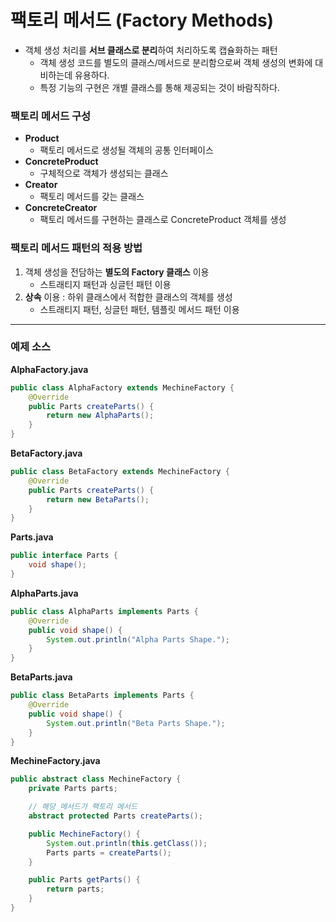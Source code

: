 # 팩토리 메서드 (Factory Methods)
* 객체 생성 처리를 **서브 클래스로 분리**하여 처리하도록 캡슐화하는 패턴
	* 객체 생성 코드를 별도의 클래스/메서드로 분리함으로써 객체 생성의 변화에 대비하는데 유용하다.
	* 특정 기능의 구현은 개별 클래스를 통해 제공되는 것이 바람직하다.
### 팩토리 메서드 구성
* **Product**
	* 팩토리 메서드로 생성될 객체의 공통 인터페이스
* **ConcreteProduct**
	* 구체적으로 객체가 생성되는 클래스
* **Creator**
	* 팩토리 메서드를 갖는 클래스
* **ConcreteCreator**
	* 팩토리 메서드를 구현하는 클래스로 ConcreteProduct 객체를 생성
### 팩토리 메서드 패턴의 적용 방법
1. 객체 생성을 전담하는 **별도의 Factory 클래스** 이용
	* 스트래티지 패턴과 싱글턴 패턴 이용
2. **상속** 이용 : 하위 클래스에서 적합한 클래스의 객체를 생성
    * 스트래티지 패턴, 싱글턴 패턴, 템플릿 메서드 패턴 이용
---
### 예제 소스
**AlphaFactory.java**
```java
public class AlphaFactory extends MechineFactory {
	@Override
	public Parts createParts() {
		return new AlphaParts();
	}
}
```
**BetaFactory.java**
```java
public class BetaFactory extends MechineFactory {
	@Override
	public Parts createParts() {
		return new BetaParts();
	}
}
```
**Parts.java**
```java
public interface Parts {
	void shape();
}
```
**AlphaParts.java**
```java
public class AlphaParts implements Parts {
	@Override
	public void shape() {
		System.out.println("Alpha Parts Shape.");
	}
}
```
**BetaParts.java**
```java
public class BetaParts implements Parts {
	@Override
	public void shape() {
		System.out.println("Beta Parts Shape.");
	}
}
```
**MechineFactory.java**
```java
public abstract class MechineFactory {
	private Parts parts;

	// 해당 메서드가 팩토리 메서드
	abstract protected Parts createParts();

	public MechineFactory() {
		System.out.println(this.getClass());
		Parts parts = createParts();
	}

	public Parts getParts() {
		return parts;
	}
}
```

